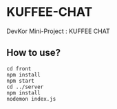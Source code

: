 # KUFFEE-CHAT
DevKor Mini-Project : KUFFEE CHAT





## How to use?
```
cd front
npm install
npm start
cd ../server
npm install
nodemon index.js
```
